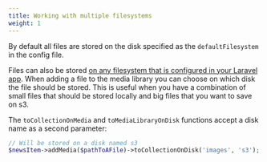 ```yaml
---
title: Working with multiple filesystems
weight: 1
---
```


By default all files are stored on the disk specified as the `defaultFilesystem` in the config file.

Files can also be stored [on any filesystem that is configured in your Laravel app](http://laravel.com/docs/5.0/filesystem#configuration). When adding a file to the media library you can choose on which disk the file should be stored. This is useful when you have a combination of small files that should be stored locally and big files that you want to save on s3.

The `toCollectionOnMedia` and `toMediaLibraryOnDisk` functions accept a disk name as a second parameter:

```php
// Will be stored on a disk named s3
$newsItem->addMedia($pathToAFile)->toCollectionOnDisk('images', 's3');
```
